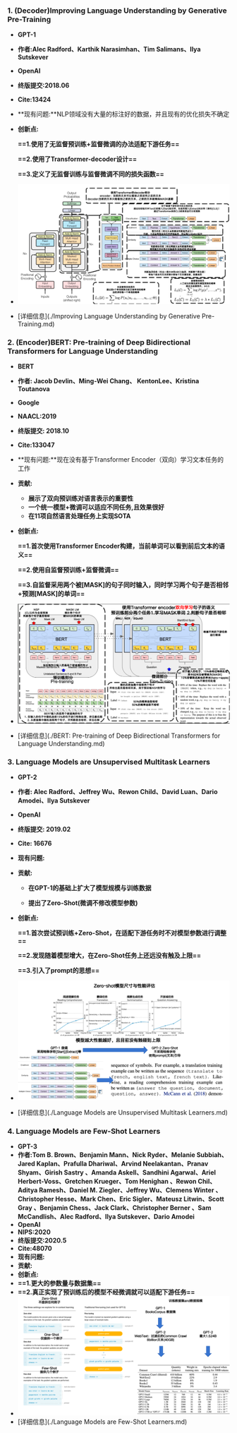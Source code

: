 ### 1. **(Decoder)Improving Language Understanding by Generative Pre-Training**

- **GPT-1**

- **作者:Alec Radford、Karthik Narasimhan、Tim Salimans、Ilya Sutskever**

- **OpenAI**

- **终版提交:2018.06**

- **Cite:13424**

- **现有问题:**NLP领域没有大量的标注好的数据，并且现有的优化损失不确定

- **创新点:**

  **==1.使用了无监督预训练+监督微调的办法适配下游任务==**

  **==2.使用了Transformer-decoder设计==**

  **==3.定义了无监督训练与监督微调不同的损失函数==**

- ![image-20250619143051540](./assets/pics/review/image-20250619143051540.png)

- [详细信息](./Improving Language Understanding by Generative Pre-Training.md)

### 2. (Encoder)BERT: Pre-training of Deep Bidirectional Transformers for Language Understanding

- **BERT**

- **作者: Jacob Devlin、Ming-Wei Chang、 KentonLee、Kristina Toutanova**

- **Google**

- **NAACL:2019**

- **终版提交: 2018.10**

- **Cite:133047**

- **现有问题:**现在没有基于Transformer Encoder（双向）学习文本任务的工作

- **贡献:**

  - **展示了双向预训练对语言表示的重要性**
  - **一个统一模型+微调可以适应不同任务,且效果很好**
  - **在11项自然语言处理任务上实现SOTA**

- **创新点:**

  **==1.首次使用Transformer Encoder构建，当前单词可以看到前后文本的语义==**

  **==2.使用自监督预训练+监督微调==**

  **==3.自监督采用两个被[MASK]的句子同时输入，同时学习两个句子是否相邻+预测[MASK]的单词==**

- ![image-20250619154910801](./assets/pics/review/image-20250619154910801.png)

- [详细信息](./BERT: Pre-training of Deep Bidirectional Transformers for Language Understanding.md)

### 3. Language Models are Unsupervised Multitask Learners

- **GPT-2**

- **作者: Alec Radford、Jeffrey Wu、Rewon Child、David Luan、Dario Amodei、Ilya Sutskever** 

- **OpenAI**

- **终版提交: 2019.02**

- **Cite: 16676**

- **现有问题:**

- **贡献:**

  - **在GPT-1的基础上扩大了模型规模与训练数据**

  - **提出了Zero-Shot(微调不修改模型参数)**

- **创新点:**

  **==1.首次尝试预训练+Zero-Shot，在适配下游任务时不对模型参数进行调整==**

  **==2.发现随着模型增大，在Zero-Shot任务上还远没有触及上限==**

  **==3.引入了prompt的思想==**

- ![image-20250619170947665](./assets/pics/review/image-20250619170947665.png)

- [详细信息](./Language Models are Unsupervised Multitask Learners.md)

### 4. Language Models are Few-Shot Learners

- **GPT-3**
- **作者:Tom B. Brown、Benjamin Mann、Nick Ryder、Melanie Subbiah、 Jared Kaplan、Prafulla Dhariwal、Arvind Neelakantan、Pranav Shyam、Girish Sastry 、Amanda Askell、Sandhini Agarwal、Ariel Herbert-Voss、Gretchen Krueger、Tom Henighan 、Rewon Chil、 Aditya Ramesh、Daniel M. Ziegler、Jeffrey Wu、Clemens Winter 、Christopher Hesse、Mark Chen、Eric Sigler、Mateusz Litwin、Scott Gray 、Benjamin Chess、Jack Clark、Christopher Berner 、Sam McCandlish、Alec Radford、Ilya Sutskever、Dario Amodei**
- **OpenAI**
- **NIPS:2020**
- **终版提交:2020.5**
- **Cite:48070**
- **现有问题:**
- **贡献:**
- **创新点:**
- **==1.更大的参数量与数据集==**
- **==2.真正实现了预训练后的模型不经微调就可以适配下游任务==**
- ![image-20250619174626716](./assets/pics/review/image-20250619174626716.png)
- [详细信息](./Language Models are Few-Shot Learners.md)
